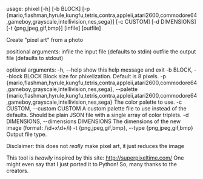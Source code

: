 usage: phixel [-h] [-b BLOCK]
              [-p {mario,flashman,hyrule,kungfu,tetris,contra,appleii,atari2600,commodore64,gameboy,grayscale,intellivision,nes,sega}]
              [-c CUSTOM] [-d DIMENSIONS] [-t {png,jpeg,gif,bmp}]
              [infile] [outfile]

Create "pixel art" from a photo

positional arguments:
  infile                the input file (defaults to stdin)
  outfile               the output file (defaults to stdout)

optional arguments:
  -h, --help            show this help message and exit
  -b BLOCK, --block BLOCK
                        Block size for phixelization. Default is 8 pixels.
  -p {mario,flashman,hyrule,kungfu,tetris,contra,appleii,atari2600,commodore64,gameboy,grayscale,intellivision,nes,sega}, --palette {mario,flashman,hyrule,kungfu,tetris,contra,appleii,atari2600,commodore64,gameboy,grayscale,intellivision,nes,sega}
                        The color palette to use.
  -c CUSTOM, --custom CUSTOM
                        A custom palette file to use instead of the defaults.
                        Should be plain JSON file with a single array of color
                        triplets.
  -d DIMENSIONS, --dimensions DIMENSIONS
                        The dimensions of the new image (format: /\d+x\d+/i)
  -t {png,jpeg,gif,bmp}, --type {png,jpeg,gif,bmp}
                        Output file type.

Disclaimer: this does not *really* make pixel art, it just reduces the image

This tool is *heavily* inspired by this site: http://superpixeltime.com/
One might even say that I just ported it to Python! So, many thanks to the creators.
